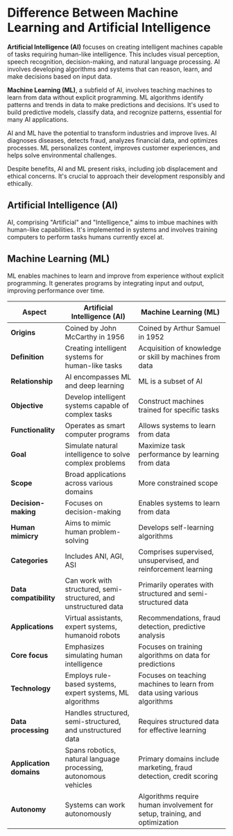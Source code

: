 # Difference Between Machine Learning and Artificial Intelligence

**Artificial Intelligence (AI)** focuses on creating intelligent machines capable of tasks requiring human-like intelligence. This includes visual perception, speech recognition, decision-making, and natural language processing. AI involves developing algorithms and systems that can reason, learn, and make decisions based on input data.

**Machine Learning (ML)**, a subfield of AI, involves teaching machines to learn from data without explicit programming. ML algorithms identify patterns and trends in data to make predictions and decisions. It's used to build predictive models, classify data, and recognize patterns, essential for many AI applications.

AI and ML have the potential to transform industries and improve lives. AI diagnoses diseases, detects fraud, analyzes financial data, and optimizes processes. ML personalizes content, improves customer experiences, and helps solve environmental challenges.

Despite benefits, AI and ML present risks, including job displacement and ethical concerns. It's crucial to approach their development responsibly and ethically.

## Artificial Intelligence (AI)

AI, comprising "Artificial" and "Intelligence," aims to imbue machines with human-like capabilities. It's implemented in systems and involves training computers to perform tasks humans currently excel at.

## Machine Learning (ML)

ML enables machines to learn and improve from experience without explicit programming. It generates programs by integrating input and output, improving performance over time.


| **Aspect**                             | **Artificial Intelligence (AI)**                                    | **Machine Learning (ML)**                                       |
|----------------------------------------|----------------------------------------------------------------------|-------------------------------------------------------------------|
| **Origins**                            | Coined by John McCarthy in 1956                                     | Coined by Arthur Samuel in 1952                                   |
| **Definition**                         | Creating intelligent systems for human-like tasks                    | Acquisition of knowledge or skill by machines from data           |
| **Relationship**                       | AI encompasses ML and deep learning                                 | ML is a subset of AI                                             |
| **Objective**                          | Develop intelligent systems capable of complex tasks                 | Construct machines trained for specific tasks                     |
| **Functionality**                      | Operates as smart computer programs                                 | Allows systems to learn from data                                 |
| **Goal**                               | Simulate natural intelligence to solve complex problems              | Maximize task performance by learning from data                   |
| **Scope**                              | Broad applications across various domains                            | More constrained scope                                           |
| **Decision-making**                    | Focuses on decision-making                                           | Enables systems to learn from data                                |
| **Human mimicry**                      | Aims to mimic human problem-solving                                  | Develops self-learning algorithms                                |
| **Categories**                         | Includes ANI, AGI, ASI                                                | Comprises supervised, unsupervised, and reinforcement learning   |
| **Data compatibility**                 | Can work with structured, semi-structured, and unstructured data    | Primarily operates with structured and semi-structured data       |
| **Applications**                       | Virtual assistants, expert systems, humanoid robots                 | Recommendations, fraud detection, predictive analysis             |
| **Core focus**                         | Emphasizes simulating human intelligence                            | Focuses on training algorithms on data for predictions            |
| **Technology**                         | Employs rule-based systems, expert systems, ML algorithms           | Focuses on teaching machines to learn from data using various algorithms |
| **Data processing**                    | Handles structured, semi-structured, and unstructured data          | Requires structured data for effective learning                  |
| **Application domains**                | Spans robotics, natural language processing, autonomous vehicles    | Primary domains include marketing, fraud detection, credit scoring |
| **Autonomy**                           | Systems can work autonomously                                       | Algorithms require human involvement for setup, training, and optimization |
